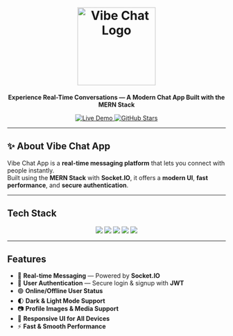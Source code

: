 <h1 align="center">
  <img width="180" height="180" alt="Vibe Chat Logo" src="https://github.com/user-attachments/assets/bc15a778-49cf-489c-bab2-733567dd0143" />
</h1>

<p align="center">
  <b>Experience Real-Time Conversations — A Modern Chat App Built with the MERN Stack</b>
</p>

<p align="center">
  <a href="https://vibe-chatapp.onrender.com" target="_blank">
    <img src="https://img.shields.io/badge/🔗 Live%20Demo-0078D7?style=for-the-badge" alt="Live Demo" />
  </a>
  <a href="https://github.com/priyanshushekhar07/Vibe-ChatApp" target="_blank">
    <img src="https://img.shields.io/github/stars/priyanshushekhar07/Vibe-ChatApp?style=for-the-badge&logo=github" alt="GitHub Stars" />
  </a>
</p>

---

## ✨ About Vibe Chat App

Vibe Chat App is a **real-time messaging platform** that lets you connect with people instantly.  
Built using the **MERN Stack** with **Socket.IO**, it offers a **modern UI**, **fast performance**, and **secure authentication**.

---

##  Tech Stack

<p align="center">
  <img src="https://img.shields.io/badge/Frontend-ReactJS-61DAFB?style=for-the-badge&logo=react" />
  <img src="https://img.shields.io/badge/Backend-NodeJS-3C873A?style=for-the-badge&logo=node.js" />
  <img src="https://img.shields.io/badge/Database-MongoDB-4DB33D?style=for-the-badge&logo=mongodb" />
  <img src="https://img.shields.io/badge/RealTime-Socket.IO-black?style=for-the-badge&logo=socket.io" />
  <img src="https://img.shields.io/badge/Styling-TailwindCSS-38BDF8?style=for-the-badge&logo=tailwind-css" />
</p>

---

##  Features

- 💬 **Real-time Messaging** — Powered by **Socket.IO**
- 🔐 **User Authentication** — Secure login & signup with **JWT**
- 🟢 **Online/Offline User Status**
- 🌓 **Dark & Light Mode Support**
- 📷 **Profile Images & Media Support**
- 📱 **Responsive UI for All Devices**
- ⚡ **Fast & Smooth Performance**

